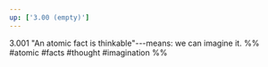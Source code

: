 ```yaml
---
up: ['3.00 (empty)']
---
```

3.001 "An atomic fact is thinkable"---means: we can imagine it.
%%
#atomic #facts #thought #imagination %%